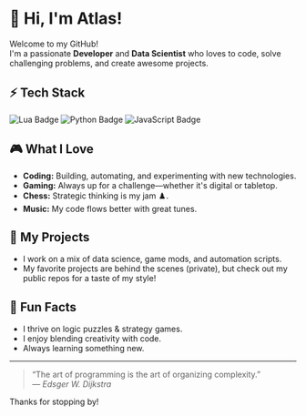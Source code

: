 # :wave: Hi, I'm Atlas!

Welcome to my GitHub!  
I'm a passionate **Developer** and **Data Scientist** who loves to code, solve challenging problems, and create awesome projects.

## :zap: Tech Stack
<div>
  <img src="https://img.shields.io/badge/Lua-2C2D72?style=for-the-badge&logo=lua&logoColor=white" alt="Lua Badge"/>
  <img src="https://img.shields.io/badge/Python-3776AB?style=for-the-badge&logo=python&logoColor=white" alt="Python Badge"/>
  <img src="https://img.shields.io/badge/JavaScript-F7DF1E?style=for-the-badge&logo=javascript&logoColor=black" alt="JavaScript Badge"/>
</div>

## :video_game: What I Love
- **Coding:** Building, automating, and experimenting with new technologies.
- **Gaming:** Always up for a challenge—whether it's digital or tabletop.
- **Chess:** Strategic thinking is my jam :chess_pawn:.
- **Music:** My code flows better with great tunes.

## :rocket: My Projects
- I work on a mix of data science, game mods, and automation scripts.  
- My favorite projects are behind the scenes (private), but check out my public repos for a taste of my style!

## :star2: Fun Facts
- I thrive on logic puzzles & strategy games.
- I enjoy blending creativity with code.
- Always learning something new.

---

> “The art of programming is the art of organizing complexity.”  
> *— Edsger W. Dijkstra*

Thanks for stopping by!
